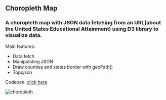 ## Choropleth Map

### A choropleth map with JSON data fetching from an URL(about the United States Educational Attainment) using D3 library to visualize data.

Main features:

- Data fetch
- Manipulating JSON
- Draw counties and states border with geoPath()
- Topojson

Codepen: [click here](https://codepen.io/Lucas-Dota/pen/eYQrEgY)
  
![choropleth](https://github.com/Lucasdota/choropleth_map/assets/119457135/ce6c9b98-6691-404c-a02b-164b93533843)
